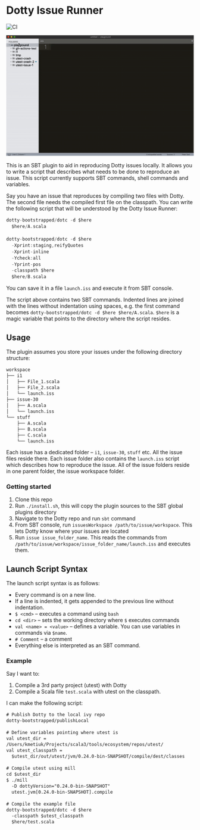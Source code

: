 # Dotty Issue Runner
![CI](https://github.com/anatoliykmetyuk/dotty-issue-workspace/workflows/CI/badge.svg)

<p align="center">
  <img src="demo.gif">
</p>

This is an SBT plugin to aid in reproducing Dotty issues locally. It allows you to write a script that describes what needs to be done to reproduce an issue. This script currently supports SBT commands, shell commands and variables.

Say you have an issue that reproduces by compiling two files with Dotty. The second file needs the compiled first file on the classpath. You can write the following script that will be understood by the Dotty Issue Runner:

```scala
dotty-bootstrapped/dotc -d $here
  $here/A.scala

dotty-bootstrapped/dotc -d $here
  -Xprint:staging,reifyQuotes
  -Xprint-inline
  -Ycheck:all
  -Yprint-pos
  -classpath $here
  $here/B.scala
```

You can save it in a file `launch.iss` and execute it from SBT console.

The script above contains two SBT commands. Indented lines are joined with the lines without indentation using spaces, e.g. the first command becomes `dotty-bootstrapped/dotc -d $here $here/A.scala`. `$here` is a magic variable that points to the directory where the script resides.

## Usage
The plugin assumes you store your issues under the following directory structure:

```
workspace
├── i1
│   ├── File_1.scala
│   ├── File_2.scala
│   └── launch.iss
├── issue-30
│   ├── A.scala
│   └── launch.iss
└── stuff
    ├── A.scala
    ├── B.scala
    ├── C.scala
    └── launch.iss
```

Each issue has a dedicated folder – `i1`, `issue-30`, `stuff` etc. All the issue files reside there. Each issue folder also contains the `launch.iss` script which describes how to reproduce the issue. All of the issue folders reside in one parent folder, the issue workspace folder.

### Getting started
1. Clone this repo
2. Run `./install.sh`, this will copy the plugin sources to the SBT global plugins directory
3. Navigate to the Dotty repo and run `sbt` command
4. From SBT console, run `issuesWorkspace /path/to/issue/workspace`. This lets Dotty know where your issues are located
5. Run `issue issue_folder_name`. This reads the commands from `/path/to/issue/workspace/issue_folder_name/launch.iss` and executes them.

## Launch Script Syntax
The launch script syntax is as follows:

- Every command is on a new line.
- If a line is indented, it gets appended to the previous line without indentation.
- `$ <cmd>` – executes a command using `bash`
- `cd <dir>` – sets the working directory where `$` executes commands
- `val <name> = <value>` – defines a variable. You can use variables in commands via `$name`.
- `# Comment` – a comment
- Everything else is interpreted as an SBT command.

### Example
Say I want to:

1. Compile a 3rd party project (utest) with Dotty
2. Compile a Scala file `test.scala` with utest on the classpath.

I can make the following script:

```
# Publish Dotty to the local ivy repo
dotty-bootstrapped/publishLocal

# Define variables pointing where utest is
val utest_dir = /Users/kmetiuk/Projects/scala3/tools/ecosystem/repos/utest/
val utest_classpath =
  $utest_dir/out/utest/jvm/0.24.0-bin-SNAPSHOT/compile/dest/classes

# Compile utest using mill
cd $utest_dir
$ ./mill
  -D dottyVersion="0.24.0-bin-SNAPSHOT"
  utest.jvm[0.24.0-bin-SNAPSHOT].compile

# Compile the example file
dotty-bootstrapped/dotc -d $here
  -classpath $utest_classpath
  $here/test.scala
```